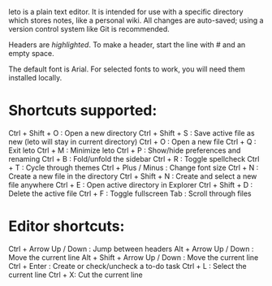leto is a plain text editor. It is intended for use with a specific directory which stores notes, like a personal wiki. All changes are auto-saved; using a version control system like Git is recommended.

Headers are *highlighted*. To make a header, start the line with # and an empty space.

The default font is Arial. For selected fonts to work, you will need them installed locally.

# Shortcuts supported:

Ctrl + Shift + O  : Open a new directory
Ctrl + Shift + S : Save active file as new (leto will stay in current directory)
Ctrl + O : Open a new file
Ctrl + Q : Exit leto
Ctrl + M : Minimize leto
Ctrl + P : Show/hide preferences and renaming
Ctrl + B : Fold/unfold the sidebar
Ctrl + R : Toggle spellcheck
Ctrl + T : Cycle through themes
Ctrl + Plus / Minus : Change font size
Ctrl + N : Create a new file in the directory
Ctrl + Shift + N : Create and select a new file anywhere
Ctrl + E : Open active directory in Explorer
Ctrl + Shift + D : Delete the active file
Ctrl + F : Toggle fullscreen
Tab : Scroll through files

# Editor shortcuts:

Ctrl + Arrow Up / Down : Jump between headers
Alt + Arrow Up / Down : Move the current line
Alt + Shift + Arrow Up / Down : Move the current line
Ctrl + Enter : Create or check/uncheck a to-do task
Ctrl + L : Select the current line
Ctrl + X: Cut the current line